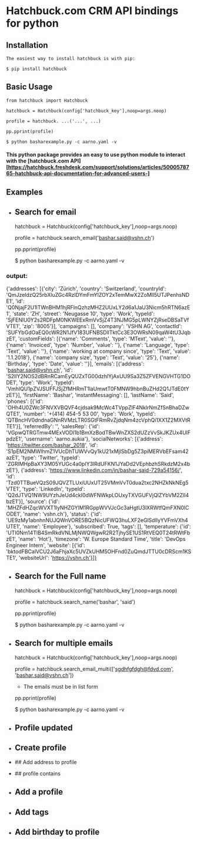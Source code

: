 
# Hatchbuck.com CRM API bindings for python
## Installation
    The easiest way to install hatchbuck is with pip:

    $ pip install hatchbuck

## Basic Usage
    from hatchbuck import Hatchbuck

    hatchbuck = Hatchbuck(config['hatchbuck_key'],noop=args.noop)

    profile = hatchbuck. ...('...', ...)

    pp.pprint(profile)

    $ python basharexample.py -c aarno.yaml -v


#### This python package provides an easy to use python module to interact with the [hatchbuck.com API][https://hatchbuck.freshdesk.com/support/solutions/articles/5000578765-hatchbuck-api-documentation-for-advanced-users-]

## Examples
* ## Search for email

    hatchbuck = Hatchbuck(config['hatchbuck_key'],noop=args.noop)

    profile = hatchbuck.search_email('bashar.said@vshn.ch')

    pp.pprint(profile)

    $ python basharexample.py -c aarno.yaml -v

### output:

{'addresses': [{'city': 'Zürich',
    'country': 'Switzerland',
    'countryId': 'QmJzeldzQ25rbXluZGc4RzlDYmFmYlZOY2xTemMwX2ZoMll5UTJPenhsNDE1',
    'id': 'Q0NjajF2U1lTWnBHM1hjRFlnQzhzMHZ2UUxLY2d6a1JaU3Nicm5hRTN6azE1',
    'state': 'ZH',
    'street': 'Neugasse 10',
    'type': 'Work',
    'typeId': 'SjFENlU0Y2s2RDFpM0NKWEExRmVvSjZ4T3NJMG5pLWNYZjRseDBSaTVfVTE1',
    'zip': '8005'}],
'campaigns': [],
'company': 'VSHN AG',
'contactId': 'SUFYbGdOaEQ0cWR2N1JfV183UFNBSDllTktCc3E3OWRsN09qaW4tU3JqbzE1',
'customFields': [{'name': 'Comments', 'type': 'MText', 'value': ''},
    {'name': 'Invoiced', 'type': 'Number', 'value': ''},
    {'name': 'Language', 'type': 'Text', 'value': ''},
    {'name': 'working at company since',
    'type': 'Text',
    'value': '1.1.2018'},
    {'name': 'company size', 'type': 'Text', 'value': '25'},
    {'name': 'Birthday', 'type': 'Date', 'value': ''}],
'emails': [{'address': 'bashar.said@vshn.ch',
    'id': 'S2lIY2NOS2dBRnRCamEyQUZxTG00dzhlYjAxUU9Sa3Z5ZFVENGVHTG1DODE1',
    'type': 'Work',
    'typeId': 'VmhlQU1pZVJSUFFJSjZfMHRmT1laUmwtT0FMNW9hbnBuZHd2Q1JTdE0tYzE1'}],
'firstName': 'Bashar',
'instantMessaging': [],
'lastName': 'Said',
'phones': [{'id': 'OHh4U0ZWc3FNVXVBQVF4cjdsak9McWc4TVppZlF4NklrNmZfSnBhaDZwQTE1',
    'number': '+(414) 454-5 53 00',
    'type': 'Work',
    'typeId': 'QTBncHV0dndnaGNnRVMzLTR0SGtFRmRvZjdqNm4zcVphQi1XX1Z2MXVtRTE1'}],
    'referredBy': '',
'salesRep': {'id': 'VGpwQTRGTmw4MExVODl1b1BmXzBodTBwWnZXS2dUZzVvSkJKZUx4UlFpdzE1',
    'username': 'aarno.aukia'},
'socialNetworks': [{'address': 'https://twitter.com/bashar_2018',
    'id': 'S1pEM2NMWlhmZ1VUcDhTUWVvQy1kU21xMjlSbDg5Z3piMERVbEFsam42azE1',
    'type': 'Twitter',
    'typeId': 'ZGRlMHpBaXY3M05YUGc4a0pIY3lRdUFKN1JYaDd2VEphbzhSRkdzM2x4bzE1'},
    {'address': 'https://www.linkedin.com/in/bashar-said-729a54156/',
    'id': 'Tzd0TTBueVQzS09JQVZTLUxiUUxUT25VMmVvT0dua2txc2NHZkNkNEg5VTE1',
    'type': 'LinkedIn',
    'typeId': 'Q2dJTVQ1NW9UYzhJeUd4ckI0dWFNWkpLOUxyTXVGUFVjQlZYbVM2ZlI4bzE1'}],
'source': {'id': 'MHZFdHZqcWVXT1IyNHZGYlM1RGppWVVJcGc3aHgtU3lXRWtfQmFXN0lCODE1',
    'name': 'vshn.ch'},
'status': {'id': 'UE9zMy1abnhnNUJQWnVORE5BQzNicUFWQ3huLXF2eGlSdlIyYVFmVXh4UTE1',
    'name': 'Employee'},
'subscribed': True,
'tags': [],
'temperature': {'id': 'UTI0Nm14TlB4SmRkdVNLMjNWQWgwR2R2TjhySE1US1RtVEQ0T24tRWtFbzE1',
    'name': 'Hot'},
'timezone': 'W. Europe Standard Time',
'title': 'DevOps Engineer Intern',
'website': [{'id': 'bktodFBCalVCU2J6aFhjaXc5UVZkUHM5OHFnd0ZuQmdJTTU0cDRScm1KSTE1',
    'websiteUrl': 'https://vshn.ch'}]}



* ## Search for the Full name

    hatchbuck = Hatchbuck(config['hatchbuck_key'],noop=args.noop)

    profile = hatchbuck.search_name('bashar', 'said')

    pp.pprint(profile)

    $ python basharexample.py -c aarno.yaml -v


* ## Search for multiple emails

    hatchbuck = Hatchbuck(config['hatchbuck_key'],noop=args.noop)

    profile = hatchbuck.search_email_multi(['sgdhfgfdgh@fdvd.com', 'bashar.said@vshn.ch'])

    - The emails must be in list form

    pp.pprint(profile)

    $ python basharexample.py -c aarno.yaml -v



* ## Profile updated
* ## Create profile
* ## Add address to profile
* ## profile contains
* ## Add a profile
* ## Add tags
* ## Add birthday to profile
